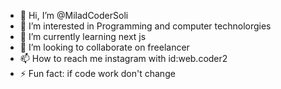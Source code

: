- 👋 Hi, I’m @MiladCoderSoli
- 👀 I’m interested in Programming and computer technolorgies
- 🌱 I’m currently learning next js
- 💞️ I’m looking to collaborate on freelancer
- 📫 How to reach me instagram with id:web.coder2
- ⚡ Fun fact: if code work don't change
